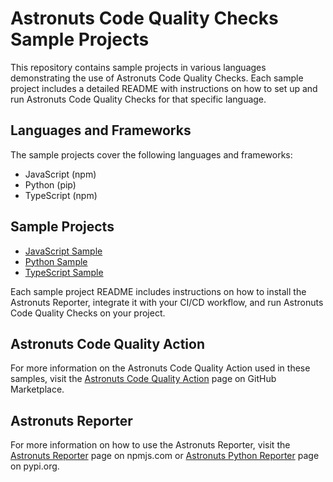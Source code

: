 # Astronuts Code Quality Checks Sample Projects

This repository contains sample projects in various languages demonstrating the use of Astronuts Code Quality Checks.
Each sample project includes a detailed README with instructions on how to set up and run Astronuts Code Quality Checks
for that specific language.

## Languages and Frameworks

The sample projects cover the following languages and frameworks:

- JavaScript (npm)
- Python (pip)
- TypeScript (npm)

## Sample Projects

- [JavaScript Sample](./javascript-sample/README.md)
- [Python Sample](./python-sample/README.md)
- [TypeScript Sample](./typescript-sample/README.md)

Each sample project README includes instructions on how to install the Astronuts Reporter, integrate it with your CI/CD
workflow, and run Astronuts Code Quality Checks on your project.

## Astronuts Code Quality Action

For more information on the Astronuts Code Quality Action used in these samples, visit
the [Astronuts Code Quality Action](https://github.com/marketplace/actions/astronuts-code-quality-action) page on GitHub
Marketplace.

## Astronuts Reporter

For more information on how to use the Astronuts Reporter, visit
the [Astronuts Reporter](https://www.npmjs.com/package/@astronutsapp/astronuts-reporter) page on npmjs.com
or [Astronuts Python Reporter](https://pypi.org/project/astronuts-python-reporter/) page on pypi.org.